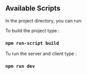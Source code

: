 ## Available Scripts

In the project directory, you can run:

To build the project type :

### `npm run-script build`

Tu run the server and client type :

### `npm run dev`